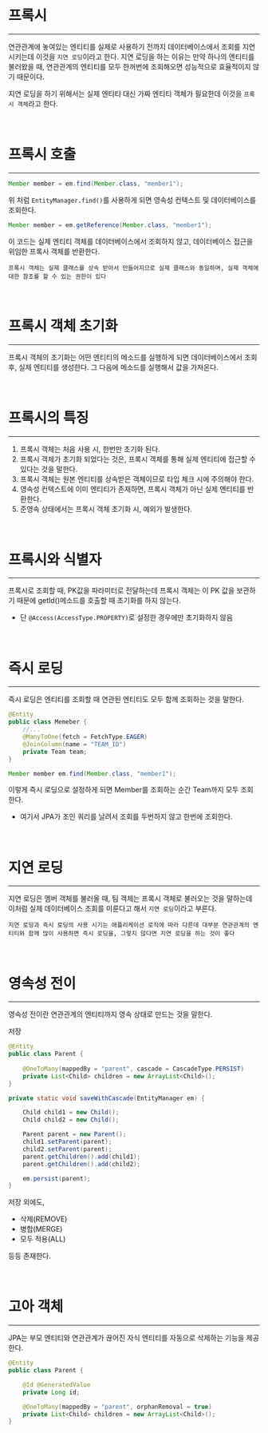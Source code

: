 # 프록시
---
연관관계에 놓여있는 엔티티를 실제로 사용하기 전까지 데이터베이스에서 조회를 지연시키는데 이것을 `지연 로딩`이라고 한다. 지연 로딩을 하는 이유는 만약 하나의 엔티티를 불러왔을 때, 연관관계의 엔티티를 모두 한꺼번에 조회해오면 성능적으로 효율적이지 않기 때문이다.

지연 로딩을 하기 위해서는 실제 엔티티 대신 가짜 엔티티 객체가 필요한데 이것을 `프록시 객체`라고 한다.

<br>

# 프록시 호출
---
```java
Member member = em.find(Member.class, "member1");
```
위 처럼 `EntityManager.find()`를 사용하게 되면 영속성 컨텍스트 및 데이터베이스를 조회한다.

```java
Member member = em.getReference(Member.class, "member1");
```
이 코드는 실제 엔티티 객체를 데이터베이스에서 조회하지 않고, 데이터베이스 접근을 위임한 프록시 객체를 반환한다.

`프록시 객체는 실제 클래스를 상속 받아서 만들어지므로 실제 클래스와 동일하며, 실제 객체에 대한 참조를 할 수 있는 권한이 있다`

<br>

# 프록시 객체 초기화
---
프록시 객체의 초기화는 어떤 엔티티의 메소드를 실행하게 되면 데이터베이스에서 조회 후, 실제 엔티티를 생성한다. 그 다음에 메소드를 실행해서 값을 가져온다.

<br>

# 프록시의 특징
---
1. 프록시 객체는 처음 사용 시, 한번만 초기화 된다.
2. 프록시 객체가 초기화 되었다는 것은, 프록시 객체를 통해 실제 엔티티에 접근할 수 있다는 것을 말한다.
3. 프록시 객체는 원본 엔티티를 상속받은 객체이므로 타입 체크 시에 주의해야 한다.
4. 영속성 컨텍스트에 이미 엔티티가 존재하면, 프록시 객체가 아닌 실제 엔티티를 반환한다.
5. 준영속 상태에서는 프록시 객체 초기화 시, 예외가 발생한다.

<br>

# 프록시와 식별자
---
프록시로 조회할 때, PK값을 파라미터로 전달하는데 프록시 객체는 이 PK 값을 보관하기 때문에 getId()메소드를 호출할 때 초기화를 하지 않는다.
- 단 `@Access(AccessType.PROPERTY)`로 설정한 경우에만 초기화하지 않음

<br>

# 즉시 로딩
---
즉시 로딩은 엔티티를 조회할 때 연관된 엔티티도 모두 함께 조회하는 것을 말한다.

```java
@Entity
public class Memeber {
    //...
    @ManyToOne(fetch = FetchType.EAGER)
    @JoinColumn(name = "TEAM_ID")
    private Team team;
}
```
```java
Member member em.find(Member.class, "member1");
```
이렇게 즉시 로딩으로 설정하게 되면 Member를 조회하는 순간 Team까지 모두 조회한다.
- 여기서 JPA가 조인 쿼리를 날려서 조회를 두번하지 않고 한번에 조회한다.

<br>

# 지연 로딩
---
지연 로딩은 멤버 객체를 불러올 때, 팀 객체는 프록시 객체로 불러오는 것을 말하는데 이처럼 실제 데이터베이스 조회를 미룬다고 해서 `지연 로딩`이라고 부른다.

`지연 로딩과 즉시 로딩의 사용 시기는 애플리케이션 로직에 따라 다른데 대부분 연관관계의 엔티티와 함께 많이 사용하면 즉시 로딩을, 그렇지 않다면 지연 로딩을 하는 것이 좋다`

<br>

# 영속성 전이
---
영속성 전이란 연관관계의 엔티티까지 영속 상태로 만드는 것을 말한다.

저장
```java
@Entity
public class Parent {
    
    @OneToMany(mappedBy = "parent", cascade = CascadeType.PERSIST)
    private List<Child> children = new ArrayList<Child>();
}

private static void saveWithCascade(EntityManager em) {

    Child child1 = new Child();
    Child child2 = new Child();

    Parent parent = new Parent();
    child1.setParent(parent);
    child2.setParent(parent);
    parent.getChildren().add(child1);
    parent.getChildren().add(child2);

    em.persist(parent);
}
```
저장 외에도,

- 삭제(REMOVE)
- 병합(MERGE)
- 모두 적용(ALL)

등등 존재한다.

<br>

# 고아 객체
---
JPA는 부모 엔티티와 연관관계가 끊어진 자식 엔티티를 자동으로 삭제하는 기능을 제공한다.

```java
@Entity
public class Parent {

    @Id @GeneratedValue
    private Long id;

    @OneToMany(mappedBy = "parent", orphanRemoval = true)
    private List<Child> children = new ArrayList<Child>();
}
```